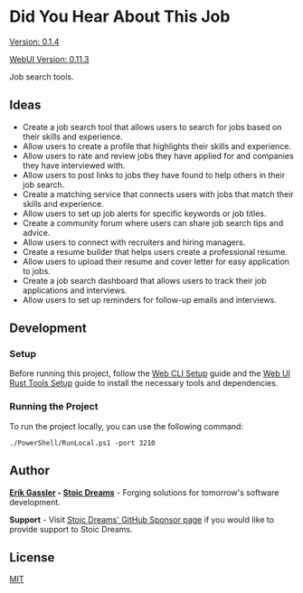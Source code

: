 # Did You Hear About This Job

[Version: 0.1.4](https://github.com/StoicDreams/DyHaTJ)

[WebUI Version: 0.11.3](https://github.com/StoicDreams/WebUI)

Job search tools.

## Ideas

- Create a job search tool that allows users to search for jobs based on their skills and experience.
- Allow users to create a profile that highlights their skills and experience.
- Allow users to rate and review jobs they have applied for and companies they have interviewed with.
- Allow users to post links to jobs they have found to help others in their job search.
- Create a matching service that connects users with jobs that match their skills and experience.
- Allow users to set up job alerts for specific keywords or job titles.
- Create a community forum where users can share job search tips and advice.
- Allow users to connect with recruiters and hiring managers.
- Create a resume builder that helps users create a professional resume.
- Allow users to upload their resume and cover letter for easy application to jobs.
- Create a job search dashboard that allows users to track their job applications and interviews.
- Allow users to set up reminders for follow-up emails and interviews.

## Development

### Setup

Before running this project, follow the [Web CLI Setup](https://webui.stoicdeams.com/tools/cli) guide and the [Web UI Rust Tools Setup](https://webui.stoicdreams.com/tools/rust) guide to install the necessary tools and dependencies.

### Running the Project

To run the project locally, you can use the following command:

```terminal:Run the project from the root directory
./PowerShell/RunLocal.ps1 -port 3210
```

## Author

**[Erik Gassler](https://www.erikgassler.com) - [Stoic Dreams](https://www.stoicdreams.com)** - Forging solutions for tomorrow's software development.

**Support** - Visit [Stoic Dreams' GitHub Sponsor page](https://github.com/sponsors/StoicDreams) if you would like to provide support to Stoic Dreams.

## License

[MIT](LICENSE)

